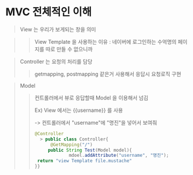 # MVC 전체적인 이해

> View 는 우리가 보게되는 창을 의미 

> > View Template 을 사용하는 이유 : 네이버에 로그인하는 수억명의 페이지를 따로 만들 수 없으니까

> Controller 는 요청의 처리를 담당
>
> > getmapping, postmapping 같은거 사용해서 응답시 요청로직 구현

>
>
>Model 
>
>> 컨트롤러에서 뷰로 응답할때 Model 을 이용해서 넘김
>>
>> Ex) View 에서는 {{username}} 를 사용 
>>
>> -> 컨트롤러에서 "username"에 "명진"을 넣어서 보여줘 
>>
>> ```java
>> @Controller
>>   > public class Controller{
>>  	 @GetMapping("/")
>> 		public String Test(Model model){
>> 		 		mdoel.addAttribute("username", "명진");
>> 	return "view Template file.mustache"
>> }}
>> ```
>



